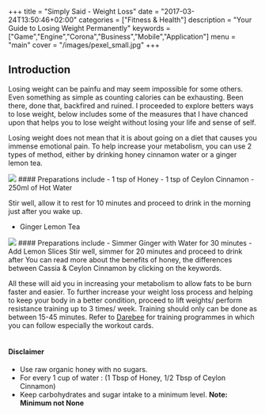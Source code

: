 +++
title = "Simply Said - Weight Loss"
date = "2017-03-24T13:50:46+02:00"
categories = ["Fitness & Health"]
description = "Your Guide to Losing Weight Permanently"
keywords = ["Game","Engine","Corona","Business","Mobile","Application"]
menu = "main"
cover = "/images/pexel_small.jpg"
+++

[1]: http://darebee.com/
[GitHub Logo]: /images/myavatar.png
[Cinnamon]: /images/cinnamon.jpg
[Ginger]: /images/ginger.jpg
[comment]: <> ( leaves 2 spaces to signify that it is a new line )
[comment]: <> (``` $ this is a command ```)
[comment]: <> (![GitHub Logo][GitHub Logo]  )
[comment]: <> (**This** is a guide on [Markdown][1])

## Introduction

Losing weight can be painfu and may seem impossible for some others. Even something as simple as counting calories can be exhausting. Been there, done that, backfired and ruined. I proceeded to explore betters ways to lose weight, below includes some of the measures that I have chanced upon that helps you to lose weight without losing your life and sense of self.<!--more-->

Losing weight does not mean that it is about going on a diet that causes you immense emotional pain. To help increase your metabolism, you can use 2 types of method, either by drinking honey cinnamon water or a ginger lemon tea.

<img src="/images/cinnamon.jpg" class="img-responsive center-block" />
#### Preparations include
  - 1 tsp of Honey
  - 1 tsp of Ceylon Cinnamon
  - 250ml of Hot Water

Stir well, allow it to rest for 10 minutes and proceed to drink in the morning just after you wake up.
+ Ginger Lemon Tea  
<img src="/images/ginger.jpg" class="img-responsive center-block" />
#### Preparations include
  - Simmer Ginger with Water for 30 minutes
  - Add Lemon Slices
Stir well, simmer for 20 minutes and proceed to drink after
You can read more about the benefits of honey, the differences between Cassia & Ceylon Cinnamon by clicking on the keywords.  

All these will aid you in increasing your metabolism to allow fats to be burn faster and easier. To further increase your weight loss process and helping to keep your body in a better condition, proceed to lift weights/ perform resistance training up to 3 times/ week. Training should only can be done as between 15-45 minutes. Refer to [Darebee][1] for training programmes in which you can follow especially the workout cards.
</br>
</br>
#### Disclaimer
+ Use raw organic honey with no sugars.
+ For every 1 cup of water : (1 Tbsp of Honey, 1/2 Tbsp of Ceylon Cinnamon)
+ Keep carbohydrates and sugar intake to a minimum level. **Note: Minimum not None**
